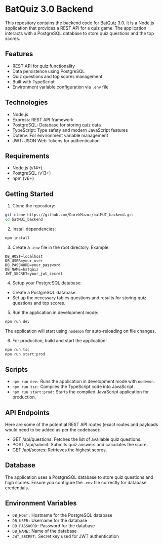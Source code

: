 # BatQuiz 3.0 Backend
This repository contains the backend code for BatQuiz 3.0. It is a Node.js application that provides a REST API for a quiz game. The application interacts with a PostgreSQL database to store quiz questions and the top scores.

## Features
- REST API for quiz functionality
- Data persistence using PostgreSQL
- Quiz questions and top scores management
- Built with TypeScript
- Environment variable configuration via `.env` file

## Technologies
- Node.js
- Express: REST API framework
- PostgreSQL: Database for storing quiz data
- TypeScript: Type safety and modern JavaScript features
- Dotenv: For environment variable management
- JWT: JSON Web Tokens for authentication 

## Requirements
- Node.js (v14+)
- PostgreSQL (v13+)
- npm (v6+)

## Getting Started

1. Clone the repository:
```bash
git clone https://github.com/DarekMazur/batMUI_backend.git
cd batMUI_backend
```

2. Install dependencies:
```bash
npm install 
```

3. Create a `.env` file in the root directory. Example:
```
DB_HOST=localhost
DB_USER=your_user
DB_PASSWORD=your_password
DB_NAME=batquiz
JWT_SECRET=your_jwt_secret
```

4. Setup your PostgreSQL database:
  - Create a PostgreSQL database.
  - Set up the necessary tables questions and results for storing quiz questions and top scores.

5. Run the application in development mode:
```bash
npm run dev 
```

The application will start using `nodemon` for auto-reloading on file changes.

6. For production, build and start the application:
```bash
npm run tsc
npm run start:prod 
```

## Scripts

- `npm run dev:` Runs the application in development mode with `nodemon`.
- `npm run tsc:` Compiles the TypeScript code into JavaScript.
- `npm run start:prod:` Starts the compiled JavaScript application for production.

## API Endpoints

Here are some of the potential REST API routes (exact routes and payloads would need to be added as per the codebase):

- GET /api/questions: Fetches the list of available quiz questions.
- POST /api/submit: Submits quiz answers and calculates the score.
- GET /api/scores: Retrieves the highest scores.

## Database

The application uses a PostgreSQL database to store quiz questions and high scores. Ensure you configure the `.env` file correctly for database credentials.

## Environment Variables

- `DB_HOST:` Hostname for the PostgreSQL database
- `DB_USER:` Username for the database
- `DB_PASSWORD:` Password for the database
- `DB_NAME:` Name of the database
- `JWT_SECRET:` Secret key used for JWT authentication